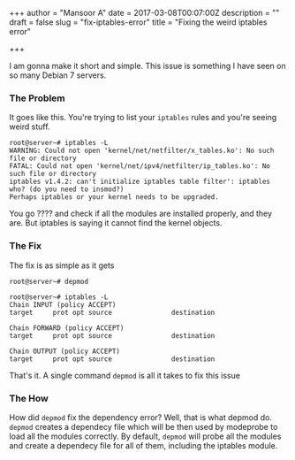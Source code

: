 +++
author = "Mansoor A"
date = 2017-03-08T00:07:00Z
description = ""
draft = false
slug = "fix-iptables-error"
title = "Fixing the weird iptables error"

+++


I am gonna make it short and simple. This issue is something I have seen on so many Debian 7 servers.

### The Problem
It goes like this. You're trying to list your `iptables` rules and you're seeing weird stuff.
```
root@server~# iptables -L
WARNING: Could not open 'kernel/net/netfilter/x_tables.ko': No such file or directory
FATAL: Could not open 'kernel/net/ipv4/netfilter/ip_tables.ko': No such file or directory
iptables v1.4.2: can't initialize iptables table filter': iptables who? (do you need to insmod?)
Perhaps iptables or your kernel needs to be upgraded.
``` 

You go ???? and check if all the modules are installed properly, and they are. But iptables is saying it cannot find the kernel objects.

### The Fix
The fix is as simple as it gets
```
root@server~# depmod
 
root@server~# iptables -L
Chain INPUT (policy ACCEPT)
target     prot opt source               destination

Chain FORWARD (policy ACCEPT)
target     prot opt source               destination

Chain OUTPUT (policy ACCEPT)
target     prot opt source               destination
```
That's it. A single command `depmod` is all it takes to fix this issue

### The How
How did `depmod` fix the dependency error? Well, that is what depmod do. `depmod` creates a dependecy file which will be then used by modeprobe to load all the modules correctly. By default, `depmod` will probe all the modules and create a dependecy file for all of them, including the iptables module.

